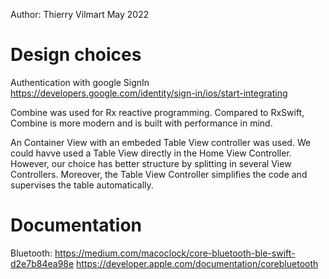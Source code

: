 Author:
Thierry Vilmart
May 2022

# Design choices

Authentication with google SignIn
https://developers.google.com/identity/sign-in/ios/start-integrating

Combine was used for Rx reactive programming. Compared to RxSwift,
Combine is more modern and is built with performance in mind.

An Container View with an embeded Table View controller was used.
We could havve used a Table View directly in the Home View Controller.
However, our choice has better structure by splitting in several View Controllers.
Moreover, the Table View Controller simplifies the code and supervises
the table automatically.

# Documentation

Bluetooth:
https://medium.com/macoclock/core-bluetooth-ble-swift-d2e7b84ea98e
https://developer.apple.com/documentation/corebluetooth


